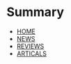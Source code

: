 # Summary

* [HOME](README.md)
* [NEWS](news.md)
* [REVIEWS](reviews.md)
* [ARTICALS](articals.md)


